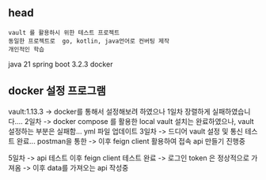 ## head
```
vault 를 활용하시 위한 테스트 프로젝트
동일한 프로젝트로  go, kotlin, java언어로 컨버팅 제작
개인적인 학습
```

java 21
spring boot 3.2.3
docker

## docker 설정 프로그램
vault:1.13.3 -> docker를 통해서 설정해보려 하였으나 1일차 장렬하게 실패하였습니다....
2일차 -> docker compose 를 활용한 local vault 설치는 완료하였으나, vault 설정하는 부분은 실패함... yml 파일 업데이트
3일차 -> 드디어 vault 설정 및 통신 테스트 완료... postman을 통한
     -> 이후 feign client 활용하여 접속 api 만들기 진행중

5일차 -> api 테스트 이후 feign client 테스트 완료
     -> 로그인 token 은 정상적으로 가져옴
     -> 이후 data를 가져오는 api 작성중